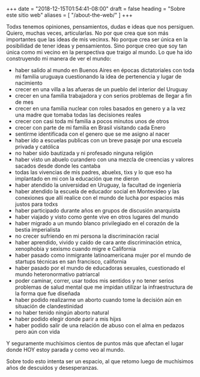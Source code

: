 +++
date = "2018-12-15T01:54:41-08:00"
draft = false
heading = "Sobre este sitio web"
aliases = [
    "/about-the-web/"
]
+++

Todxs tenemos opiniones, pensamientos, dudas e ideas que nos persiguen. Quiero, muchas veces, articularlas. No por que crea que son más importantes que las ideas de mis vecinxs. No porque crea ser única en la posibilidad de tener ideas y pensamientos. Sino porque creo que soy tan única como mi vecino en la perspectiva que traigo al mundo. Lo que ha ido construyendo mi manera de ver el mundo:

- haber salido al mundo en Buenos Aires en épocas dictatoriales con toda mi familia uruguaya cuestionando la idea de pertenencia y lugar de nacimiento
- crecer en una villa a las afueras de un pueblo del interior del Uruguay
- crecer en una familia trabajadora y con serios problemas de llegar a fin de mes
- crecer en una familia nuclear con roles basados en genero y a la vez una madre que tomaba todas las decisiones reales
- crecer con casi toda mi familia a pocos minutos unos de otros
- crecer con parte de mi familia en Brasil visitando cada Enero
- sentirme identificada con el genero que se me asigno al nacer
- haber ido a escuelas publicas con un breve pasaje por una escuela privada y católica
- no haber sido bautizada y ni profesado ninguna religión
- haber visto un abuelo curandero con una mezcla de creencias y valores sacados desde donde les cantaba
- todas las vivencias de mis padres, abuelxs, tixs y lo que eso ha implantado en mi con la educación que me dieron
- haber atendido la universidad en Uruguay, la facultad de ingeniería
- haber atendido la escuela de educador social en Montevideo y las conexiones que allí realice con el mundo de lucha por espacios más justos para todxs
- haber participado durante años en grupos de discusión anarquista
- haber viajado y visto como gente vive en otros lugares del mundo
- haber migrado a un mundo blanco privilegiado en el corazón de la bestia imperialista
- no crecer sufriendo en mi persona la discriminación racial
- haber aprendido, vivido y caído de cara ante discriminación etnica, xenophobia y sexismo cuando migre e California
- haber pasado como inmigrante latinoamericana mujer por el mundo de startups técnicas en san francisco, california
- haber pasado por el mundo de educadoras sexuales, cuestionado el mundo heteronormativo patriarcal
- poder caminar, correr, usar todos mis sentidos y no tener serios problemas de salud mental que me impidan utilizar la infraestructura de la forma que fue diseñada
- haber podido realizarme un aborto cuando tome la decisión aún en situación de clandestinidad
- no haber tenido ningún aborto natural
- haber podido elegir donde parir a mis hijxs
- haber podido salir de una relación de abuso con el alma en pedazos pero aún con vida

Y seguramente muchísimos cientos de puntos más que afectan el lugar donde HOY estoy parada y como veo al mundo.

Sobre todo esto intenta ser un espacio, al que retomo luego de muchísimos años de descuidos y desesperanzas.
